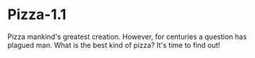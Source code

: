 # Pizza-1.1
Pizza mankind's greatest creation. However, for centuries a question has plagued man. What is the best kind of pizza? It's time to find out!
